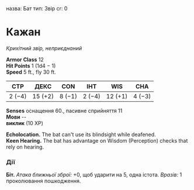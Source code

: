 назва: Бат тип: Звір cr: 0

# Кажан
_Крихітний звір, неприєднаний_

**Armor Class** 12    
**Hit Points** 1 (1d4 − 1)    
**Speed** 5 ft., fly 30 ft.

| СТР    | ДЕКС    | CON    | ІНТ    | WIS     | CHA    |
| ------ | ------- | ------ | ------ | ------- | ------ |
| 2 (−4) | 15 (+2) | 8 (−1) | 2 (−4) | 12 (+1) | 4 (−3) |

**Senses** оснащення 60., пасивне сприйняття 11    
**Мови** --    
**виклик** (10 XP)

**Echolocation.** The bat can't use its blindsight while deafened.    
**Keen Hearing.** The bat has advantage on Wisdom (Perception) checks that rely on hearing.

### Дії
**Біт.** _Атака ближньої зброї:_ +0, щоб ударити на 5, одна істота. _Вразів:_ 1 проколювання пошкодження.
